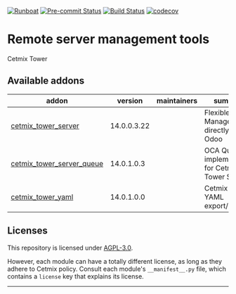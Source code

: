 
<!-- /!\ Non OCA Context : Set here the badge of your runbot / runboat instance. -->
[![Runboat](https://img.shields.io/badge/runboat-Try%20me-875A7B.png)](https://runboat.cetmix.com/webui/builds.html?repo=cetmix/cetmix-tower&target_branch=14.0-dev)
[![Pre-commit Status](https://github.com/cetmix/cetmix-tower/actions/workflows/pre-commit.yml/badge.svg?branch=14.0)](https://github.com/cetmix/cetmix-tower/actions/workflows/pre-commit.yml?query=branch%3A14.0)
[![Build Status](https://github.com/cetmix/cetmix-tower/actions/workflows/test.yml/badge.svg?branch=14.0)](https://github.com/cetmix/cetmix-tower/actions/workflows/test.yml?query=branch%3A14.0)
[![codecov](https://codecov.io/gh/cetmix/cetmix-tower/branch/14.0/graph/badge.svg)](https://codecov.io/gh/cetmix/cetmix-tower)
<!-- /!\ Non OCA Context : Set here the badge of your translation instance. -->

<!-- /!\ do not modify above this line -->

# Remote server management tools

Cetmix Tower

<!-- /!\ do not modify below this line -->

<!-- prettier-ignore-start -->

[//]: # (addons)

Available addons
----------------
addon | version | maintainers | summary
--- | --- | --- | ---
[cetmix_tower_server](cetmix_tower_server/) | 14.0.0.3.22 |  | Flexible Server Management directly from Odoo
[cetmix_tower_server_queue](cetmix_tower_server_queue/) | 14.0.1.0.3 |  | OCA Queue implementation for Cetmix Tower Server
[cetmix_tower_yaml](cetmix_tower_yaml/) | 14.0.1.0.0 |  | Cetmix Tower YAML export/import

[//]: # (end addons)

<!-- prettier-ignore-end -->

## Licenses

This repository is licensed under [AGPL-3.0](LICENSE).

However, each module can have a totally different license, as long as they adhere to Cetmix
policy. Consult each module's `__manifest__.py` file, which contains a `license` key
that explains its license.

----
<!-- /!\ Non OCA Context : Set here the full description of your organization. -->
